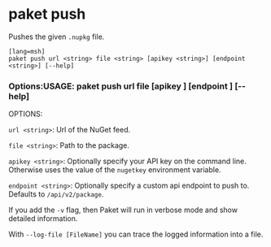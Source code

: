 # paket push

Pushes the given `.nupkg` file.

    [lang=msh]
    paket push url <string> file <string> [apikey <string>] [endpoint <string>] [--help]

### Options:USAGE: paket push url <string> file <string> [apikey <string>] [endpoint <string>] [--help]

OPTIONS:


  `url <string>`: Url of the NuGet feed.

  `file <string>`: Path to the package.

  `apikey <string>`: Optionally specify your API key on the command line. Otherwise uses the value of the `nugetkey` environment variable.

  `endpoint <string>`: Optionally specify a custom api endpoint to push to. Defaults to `/api/v2/package`.

If you add the `-v` flag, then Paket will run in verbose mode and show detailed information.

With `--log-file [FileName]` you can trace the logged information into a file.

